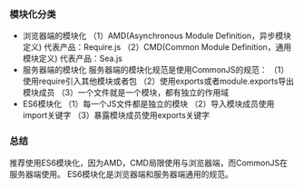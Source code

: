 ### 模块化分类
- 浏览器端的模块化
（1）AMD(Asynchronous Module Definition，异步模块定义)
    代表产品：Require.js
（2）CMD(Common Module Definition，通用模块定义)
    代表产品：Sea.js
- 服务器端的模块化
服务器端的模块化规范是使用CommonJS的规范：
（1）使用require引入其他模块或者包
（2）使用exports或者module.exports导出模块成员
（3）一个文件就是一个模块，都有独立的作用域
- ES6模块化
（1）每一个JS文件都是独立的模块
（2）导入模块成员使用import关键字
（3）暴露模块成员使用exports关键字

### 总结
推荐使用ES6模块化，因为AMD，CMD局限使用与浏览器端，而CommonJS在服务器端使用。
ES6模块化是浏览器端和服务器端通用的规范。